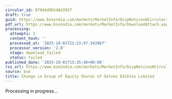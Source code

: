 ```yaml
---
circular_id: 079d4d9b548d3957
draft: true
guid: https://www.bseindia.com/markets/MarketInfo/DispNoticesNCirculars.aspx?Noticeid={9BA449A1-D8E9-4223-8DF6-F5C810DB9A95}&noticeno=20251001-76&dt=10/01/2025&icount=76&totcount=83&flag=0
pdf_url: https://www.bseindia.com/markets/MarketInfo/DownloadAttach.aspx?id=20251001-76&attachedId=
processing:
  attempts: 1
  content_hash: ''
  processed_at: '2025-10-01T21:23:57.343967'
  processor_version: '2.0'
  stage: download_failed
  status: failed
published_date: '2025-10-01T15:35:40+00:00'
rss_url: https://www.bseindia.com/markets/MarketInfo/DispNoticesNCirculars.aspx?Noticeid={9BA449A1-D8E9-4223-8DF6-F5C810DB9A95}&noticeno=20251001-76&dt=10/01/2025&icount=76&totcount=83&flag=0
source: bse
title: Change in Group of Equity Shares of Solvex Edibles Limited
---
```


Processing in progress...